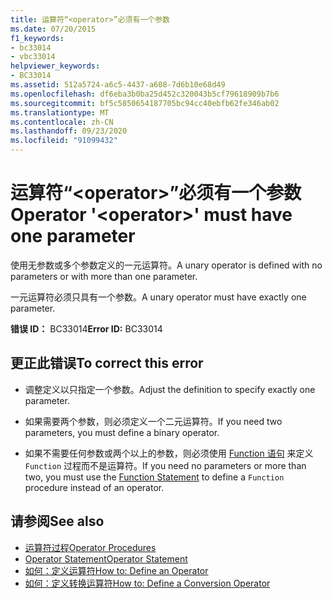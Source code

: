 ```yaml
---
title: 运算符“<operator>”必须有一个参数
ms.date: 07/20/2015
f1_keywords:
- bc33014
- vbc33014
helpviewer_keywords:
- BC33014
ms.assetid: 512a5724-a6c5-4437-a608-7d6b10e68d49
ms.openlocfilehash: df6eba3b0ba25d452c320043b5cf79618909b7b6
ms.sourcegitcommit: bf5c5850654187705bc94cc40ebfb62fe346ab02
ms.translationtype: MT
ms.contentlocale: zh-CN
ms.lasthandoff: 09/23/2020
ms.locfileid: "91099432"
---
```

# <a name="operator-operator-must-have-one-parameter"></a><span data-ttu-id="a9ddc-102">运算符“\<operator>”必须有一个参数</span><span class="sxs-lookup"><span data-stu-id="a9ddc-102">Operator '\<operator>' must have one parameter</span></span>

<span data-ttu-id="a9ddc-103">使用无参数或多个参数定义的一元运算符。</span><span class="sxs-lookup"><span data-stu-id="a9ddc-103">A unary operator is defined with no parameters or with more than one parameter.</span></span>  
  
 <span data-ttu-id="a9ddc-104">一元运算符必须只具有一个参数。</span><span class="sxs-lookup"><span data-stu-id="a9ddc-104">A unary operator must have exactly one parameter.</span></span>  
  
 <span data-ttu-id="a9ddc-105">**错误 ID：** BC33014</span><span class="sxs-lookup"><span data-stu-id="a9ddc-105">**Error ID:** BC33014</span></span>  
  
## <a name="to-correct-this-error"></a><span data-ttu-id="a9ddc-106">更正此错误</span><span class="sxs-lookup"><span data-stu-id="a9ddc-106">To correct this error</span></span>  
  
- <span data-ttu-id="a9ddc-107">调整定义以只指定一个参数。</span><span class="sxs-lookup"><span data-stu-id="a9ddc-107">Adjust the definition to specify exactly one parameter.</span></span>  
  
- <span data-ttu-id="a9ddc-108">如果需要两个参数，则必须定义一个二元运算符。</span><span class="sxs-lookup"><span data-stu-id="a9ddc-108">If you need two parameters, you must define a binary operator.</span></span>  
  
- <span data-ttu-id="a9ddc-109">如果不需要任何参数或两个以上的参数，则必须使用 [Function 语句](../language-reference/statements/function-statement.md) 来定义 `Function` 过程而不是运算符。</span><span class="sxs-lookup"><span data-stu-id="a9ddc-109">If you need no parameters or more than two, you must use the [Function Statement](../language-reference/statements/function-statement.md) to define a `Function` procedure instead of an operator.</span></span>  
  
## <a name="see-also"></a><span data-ttu-id="a9ddc-110">请参阅</span><span class="sxs-lookup"><span data-stu-id="a9ddc-110">See also</span></span>

- [<span data-ttu-id="a9ddc-111">运算符过程</span><span class="sxs-lookup"><span data-stu-id="a9ddc-111">Operator Procedures</span></span>](../programming-guide/language-features/procedures/operator-procedures.md)
- [<span data-ttu-id="a9ddc-112">Operator Statement</span><span class="sxs-lookup"><span data-stu-id="a9ddc-112">Operator Statement</span></span>](../language-reference/statements/operator-statement.md)
- [<span data-ttu-id="a9ddc-113">如何：定义运算符</span><span class="sxs-lookup"><span data-stu-id="a9ddc-113">How to: Define an Operator</span></span>](../programming-guide/language-features/procedures/how-to-define-an-operator.md)
- [<span data-ttu-id="a9ddc-114">如何：定义转换运算符</span><span class="sxs-lookup"><span data-stu-id="a9ddc-114">How to: Define a Conversion Operator</span></span>](../programming-guide/language-features/procedures/how-to-define-a-conversion-operator.md)
